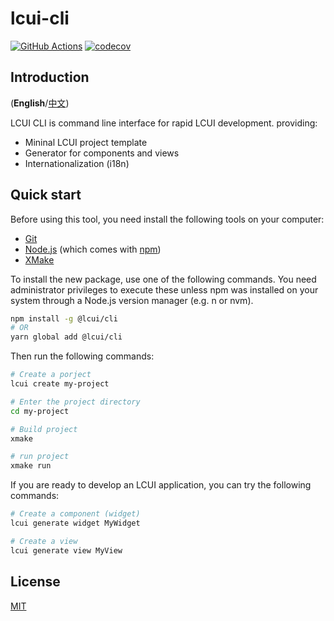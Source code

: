 # lcui-cli

[![GitHub Actions](https://github.com/lc-ui/lcui-cli/workflows/Node.js%20CI/badge.svg)](https://github.com/lc-ui/lcui-cli/actions)
[![codecov](https://codecov.io/gh/lc-ui/lcui-cli/branch/master/graph/badge.svg?token=USK2SXHC86)](https://codecov.io/gh/lc-ui/lcui-cli)

## Introduction

(**English**/[中文](README.zh-cn.md))

LCUI CLI is command line interface for rapid LCUI development. providing:

- Mininal LCUI project template
- Generator for components and views
- Internationalization (i18n)

## Quick start

Before using this tool, you need install the following tools on your computer:

- [Git](https://git-scm.com)
- [Node.js](https://nodejs.org/en/download/) (which comes with [npm](http://npmjs.com))
- [XMake](https://xmake.io/)

To install the new package, use one of the following commands. You need administrator privileges to execute these unless npm was installed on your system through a Node.js version manager (e.g. n or nvm).

``` bash
npm install -g @lcui/cli
# OR
yarn global add @lcui/cli
```

Then run the following commands:

``` bash
# Create a porject
lcui create my-project

# Enter the project directory
cd my-project

# Build project
xmake

# run project
xmake run
```

If you are ready to develop an LCUI application, you can try the following commands:

``` bash
# Create a component (widget)
lcui generate widget MyWidget

# Create a view
lcui generate view MyView
```

## License

[MIT](LICENSE)
